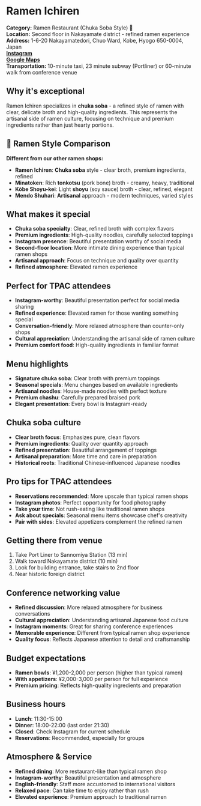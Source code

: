 # Ramen Ichiren

**Category:** Ramen Restaurant (Chuka Soba Style) 🍜  
**Location:** Second floor in Nakayamate district - refined ramen experience  
**Address:** 1-6-20 Nakayamatedori, Chuo Ward, Kobe, Hyogo 650-0004, Japan  
**[Instagram](https://www.instagram.com/chukasoba_ichiren)**  
**[Google Maps](https://maps.app.goo.gl/6RjjufwswsdcJt8w7)**  
**Transportation:** 10-minute taxi, 23 minute subway (Portliner) or 60-minute walk from conference venue  

## Why it's exceptional

Ramen Ichiren specializes in **chuka soba** - a refined style of ramen with clear, delicate broth and high-quality ingredients. This represents the artisanal side of ramen culture, focusing on technique and premium ingredients rather than just hearty portions.

## **🥢 Ramen Style Comparison**
**Different from our other ramen shops:**
- **Ramen Ichiren**: **Chuka soba** style - clear broth, premium ingredients, refined  
- **Minatoken**: Rich **tonkotsu** (pork bone) broth - creamy, heavy, traditional  
- **Kōbe Shoyu-kei**: Light **shoyu** (soy sauce) broth - clear, refined, elegant  
- **Mendo Shuhari**: **Artisanal** approach - modern techniques, varied styles  

## What makes it special

- **Chuka soba specialty**: Clear, refined broth with complex flavors
- **Premium ingredients**: High-quality noodles, carefully selected toppings
- **Instagram presence**: Beautiful presentation worthy of social media
- **Second-floor location**: More intimate dining experience than typical ramen shops
- **Artisanal approach**: Focus on technique and quality over quantity
- **Refined atmosphere**: Elevated ramen experience

## Perfect for TPAC attendees

- **Instagram-worthy**: Beautiful presentation perfect for social media sharing
- **Refined experience**: Elevated ramen for those wanting something special
- **Conversation-friendly**: More relaxed atmosphere than counter-only shops
- **Cultural appreciation**: Understanding the artisanal side of ramen culture
- **Premium comfort food**: High-quality ingredients in familiar format

## Menu highlights

- **Signature chuka soba**: Clear broth with premium toppings
- **Seasonal specials**: Menu changes based on available ingredients
- **Artisanal noodles**: House-made noodles with perfect texture
- **Premium chashu**: Carefully prepared braised pork
- **Elegant presentation**: Every bowl is Instagram-ready

## Chuka soba culture

- **Clear broth focus**: Emphasizes pure, clean flavors
- **Premium ingredients**: Quality over quantity approach
- **Refined presentation**: Beautiful arrangement of toppings
- **Artisanal preparation**: More time and care in preparation
- **Historical roots**: Traditional Chinese-influenced Japanese noodles

## Pro tips for TPAC attendees

- **Reservations recommended**: More upscale than typical ramen shops
- **Instagram photos**: Perfect opportunity for food photography
- **Take your time**: Not rush-eating like traditional ramen shops
- **Ask about specials**: Seasonal menu items showcase chef's creativity
- **Pair with sides**: Elevated appetizers complement the refined ramen

## Getting there from venue

1. Take Port Liner to Sannomiya Station (13 min)
2. Walk toward Nakayamate district (10 min)
3. Look for building entrance, take stairs to 2nd floor
4. Near historic foreign district

## Conference networking value

- **Refined discussion**: More relaxed atmosphere for business conversations
- **Cultural appreciation**: Understanding artisanal Japanese food culture
- **Instagram moments**: Great for sharing conference experiences
- **Memorable experience**: Different from typical ramen shop experience
- **Quality focus**: Reflects Japanese attention to detail and craftsmanship

## Budget expectations

- **Ramen bowls**: ¥1,200-2,000 per person (higher than typical ramen)
- **With appetizers**: ¥2,000-3,000 per person for full experience
- **Premium pricing**: Reflects high-quality ingredients and preparation

## Business hours

- **Lunch**: 11:30-15:00
- **Dinner**: 18:00-22:00 (last order 21:30)
- **Closed**: Check Instagram for current schedule
- **Reservations**: Recommended, especially for groups

## Atmosphere & Service

- **Refined dining**: More restaurant-like than typical ramen shop
- **Instagram-worthy**: Beautiful presentation and atmosphere
- **English-friendly**: Staff more accustomed to international visitors
- **Relaxed pace**: Can take time to enjoy rather than rush
- **Elevated experience**: Premium approach to traditional ramen

